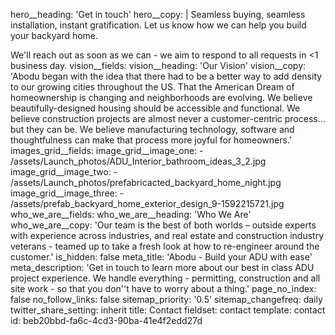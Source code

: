 hero__heading: 'Get in touch'
hero__copy: |
  Seamless buying, seamless installation, instant gratification. Let us know how we can help you build your backyard home. 
  
  We'll reach out as soon as we can - we aim to respond to all requests in <1 business day.
vision__fields:
  vision__heading: 'Our Vision'
  vision__copy: 'Abodu began with the idea that there had to be a better way to add density to our growing cities throughout the US. That the American Dream of homeownership is changing and neighborhoods are evolving. We believe beautifully-designed housing should be accessible and functional. We believe construction projects are almost never a customer-centric process… but they can be. We believe manufacturing technology, software and thoughtfulness can make that process more joyful for homeowners.'
images_grid__fields:
  image_grid__image_one:
    - /assets/Launch_photos/ADU_Interior_bathroom_ideas_3_2.jpg
  image_grid__image_two:
    - /assets/Launch_photos/prefabricacted_backyard_home_night.jpg
  image_grid__image_three:
    - /assets/prefab_backyard_home_exterior_design_9-1592215721.jpg
who_we_are__fields:
  who_we_are__heading: 'Who We Are'
  who_we_are__copy: 'Our team is the best of both worlds – outside experts with experience across industries, and real estate and construction industry veterans - teamed up to take a fresh look at how to re-engineer around the customer.'
is_hidden: false
meta_title: 'Abodu - Build your ADU with ease'
meta_description: 'Get in touch to learn more about our best in class ADU project experience. We handle everything - permitting, construction and all site work - so that you don''t have to worry about a thing.'
page_no_index: false
no_follow_links: false
sitemap_priority: '0.5'
sitemap_changefreq: daily
twitter_share_setting: inherit
title: Contact
fieldset: contact
template: contact
id: beb20bbd-fa6c-4cd3-90ba-41e4f2edd27d

